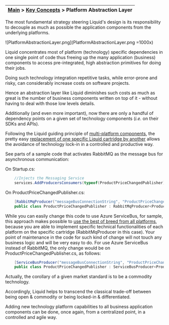 | [Main](About-Liquid.md) > [Key Concepts](Key-Concepts.md) > Platform Abstraction Layer |
|----|

The most fundamental strategy steering Liquid's design is its responsibility to decouple as much as possible the application components from the underlying platforms.

 ![PlatformAbstractionLayer.png](PlatformAbstractionLayer.png =1000x) 

Liquid concentrates most of platform (technology) specific dependencies in one single point of code thus freeing up the many application (business) components to access pre-integrated, high abstraction primitives for doing their jobs.

Doing such technology integration repetitive tasks, while error-prone and risky, can considerably increase costs on software projects. 

Hence an abstraction layer like Liquid diminishes such costs as much as great is the number of business components written on top of it - without having to deal with those low levels details.

Additionally (and even more important), now there are only a handful of dependency points on a given set of technology components (_i.e._ on their SDKs and APIs).

Following the Liquid guiding principle of [multi-platform components](Introduction.md/#guiding-principles), the pretty easy [replacement of one specific Liquid cartridge by another](Choose-platform-components.md) allows the avoidance of technology lock-in in a controlled and productive way.

See parts of a sample code that activates RabbitMQ as the message bus for asynchronous communication:

On Startup.cs:
```csharp
    //Injects the Messaging Service
    services.AddProducersConsumers(typeof(ProductPriceChangedPublisher).Assembly);
```

On ProductPriceChangedPublisher.cs:
```csharp
    [RabbitMqProducer("messageBusConnectionString", "ProductPriceChanged")]
    public class ProductPriceChangedPublisher : RabbitMqProducer<ProductPriceChangedMessage>
```

While you can easily change this code to use Azure ServiceBus, for sample, this approach makes possible to [use the best of breed from all platforms](Leveling-up-Platform-Providers.md), because you are able to implement specific technical functionalities of each platform on the specific cartridge (RabbitMqProducer in this case). Your point of maintenance in the code for such kind of change will not touch any business logic and will be very easy to do.
For use Azure ServiceBus instead of RabbitMQ, the only change would be on ProductPriceChangedPublisher.cs, as follows:
```csharp
    [ServiceBusProducer("messageBusConnectionString", "ProductPriceChanged")]
    public class ProductPriceChangedPublisher : ServiceBusProducer<ProductPriceChangedMessage>
```

Actually, the corollary of a given market standard is to be a commodity technology.

Accordingly, Liquid helps to transcend the classical trade-off between being open & commodity or being locked-in & differentiated.

Adding new technology platform capabilities to all business application components can be done, once again, from a centralized point, in a controlled and agile way.

